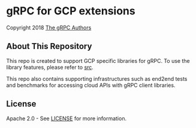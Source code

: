 # gRPC for GCP extensions

Copyright 2018
[The gRPC Authors](https://github.com/grpc/grpc/blob/master/AUTHORS)

## About This Repository

This repo is created to support GCP specific libraries for gRPC. To use the library features, please refer to [src](src).

This repo also contains supporting infrastructures such as end2end tests and benchmarks for accessing cloud APIs with gRPC client libraries.

## License

Apache 2.0 - See [LICENSE](LICENSE) for more information.
